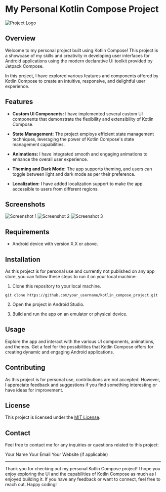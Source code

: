 # My Personal Kotlin Compose Project

![Project Logo](project_logo.png)

## Overview

Welcome to my personal project built using Kotlin Compose! This project is a showcase of my skills and creativity in developing user interfaces for Android applications using the modern declarative UI toolkit provided by Jetpack Compose.

In this project, I have explored various features and components offered by Kotlin Compose to create an intuitive, responsive, and delightful user experience.

## Features

- **Custom UI Components:** I have implemented several custom UI components that demonstrate the flexibility and extensibility of Kotlin Compose.

- **State Management:** The project employs efficient state management techniques, leveraging the power of Kotlin Compose's state management capabilities.

- **Animations:** I have integrated smooth and engaging animations to enhance the overall user experience.

- **Theming and Dark Mode:** The app supports theming, and users can toggle between light and dark mode as per their preference.

- **Localization:** I have added localization support to make the app accessible to users from different regions.

## Screenshots

![Screenshot 1](screenshots/screenshot_1.png)
![Screenshot 2](screenshots/screenshot_2.png)
![Screenshot 3](screenshots/screenshot_3.png)

## Requirements

- Android device with version X.X or above.

## Installation

As this project is for personal use and currently not published on any app store, you can follow these steps to run it on your local machine:

1. Clone this repository to your local machine.

```
git clone https://github.com/your_username/kotlin_compose_project.git
```

2. Open the project in Android Studio.

3. Build and run the app on an emulator or physical device.

## Usage

Explore the app and interact with the various UI components, animations, and themes. Get a feel for the possibilities that Kotlin Compose offers for creating dynamic and engaging Android applications.

## Contributing

As this project is for personal use, contributions are not accepted. However, I appreciate feedback and suggestions if you find something interesting or have ideas for improvement.

## License

This project is licensed under the [MIT License](LICENSE).

## Contact

Feel free to contact me for any inquiries or questions related to this project:

Your Name
Your Email
Your Website (if applicable)

---

Thank you for checking out my personal Kotlin Compose project! I hope you enjoy exploring the UI and the capabilities of Kotlin Compose as much as I enjoyed building it. If you have any feedback or want to connect, feel free to reach out. Happy coding!
